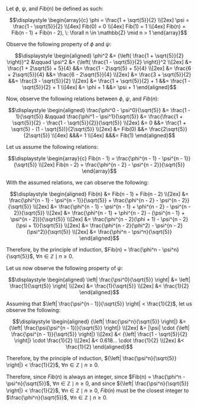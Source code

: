 Let $\phi$, $\psi$, and $Fib(n)$ be defined as such:

```math
\displaystyle
\begin{array}{c}
\phi = \frac{1 + \sqrt{5}}{2} \\[2ex]
\psi = \frac{1 - \sqrt{5}}{2} \\[4ex]
Fib(0) = 0 \\[4ex]
Fib(1) = 1 \\[4ex]
Fib(n) = Fib(n - 1) + Fib(n - 2), \: \forall n \in \mathbb{Z} \mid n > 1
\end{array}
```

Observe the following property of $\phi$ and $\psi$:

```math
\displaystyle
\begin{aligned}
\phi^2 &= {\left( \frac{1 + \sqrt{5}}{2} \right)}^2 &\qquad \psi^2 &= {\left( \frac{1 - \sqrt{5}}{2} \right)}^2 \\[2ex]
&= \frac{1 + 2\sqrt{5} + 5}{4} &&= \frac{1 - 2\sqrt{5} + 5}{4} \\[2ex]
&= \frac{6 + 2\sqrt{5}}{4} &&= \frac{6 - 2\sqrt{5}}{4} \\[2ex]
&= \frac{3 + \sqrt{5}}{2} &&= \frac{3 - \sqrt{5}}{2} \\[2ex]
&= \frac{1 + \sqrt{5}}{2} + 1 &&= \frac{1 - \sqrt{5}}{2} + 1 \\[4ex]
&= \phi + 1 &&= \psi + 1
\end{aligned}
```

Now, observe the following relations between $\phi$, $\psi$, and $Fib(n)$:

```math
\displaystyle
\begin{aligned}
\frac{\phi^0 - \psi^0}{\sqrt{5}} &= \frac{1 - 1}{\sqrt{5}} &\qquad \frac{\phi^1 - \psi^1}{\sqrt{5}} &= \frac{\frac{1 + \sqrt{5}}{2} - \frac{1 - \sqrt{5}}{2}}{\sqrt{5}} \\[2ex]
&= 0 &&= \frac{1 + \sqrt{5} - (1 - \sqrt{5})}{2\sqrt{5}} \\[2ex]
&= Fib(0) &&= \frac{2\sqrt{5}}{2\sqrt{5}} \\[4ex]
&&&= 1 \\[4ex]
&&&= Fib(1)
\end{aligned}
```

Let us assume the following relations:

```math
\displaystyle
\begin{array}{c}
Fib(n - 1) = \frac{\phi^{n - 1} - \psi^{n - 1}}{\sqrt{5}} \\[2ex]
Fib(n - 2) = \frac{\phi^{n - 2} - \psi^{n - 2}}{\sqrt{5}}
\end{array}
```

With the assumed relations, we can observe the following:

```math
\displaystyle
\begin{aligned}
Fib(n) &= Fib(n - 1) + Fib(n - 2) \\[2ex]
&= \frac{\phi^{n - 1} - \psi^{n - 1}}{\sqrt{5}} + \frac{\phi^{n - 2} - \psi^{n - 2}}{\sqrt{5}} \\[2ex]
&= \frac{\phi^{n - 1} - \psi^{n - 1} + \phi^{n - 2} - \psi^{n - 2}}{\sqrt{5}} \\[2ex]
&= \frac{\phi^{n - 1} + \phi^{n - 2} - (\psi^{n - 1}  + \psi^{n - 2})}{\sqrt{5}} \\[2ex]
&= \frac{\phi^{n - 2}(\phi + 1) - \psi^{n - 2}(\psi + 1)}{\sqrt{5}} \\[2ex]
&= \frac{\phi^{n - 2}(\phi^2) - \psi^{n - 2}(\psi^2)}{\sqrt{5}} \\[2ex]
&= \frac{\phi^n - \psi^n}{\sqrt{5}}
\end{aligned}
```

Therefore, by the principle of induction, $Fib(n) = \frac{\phi^n - \psi^n}{\sqrt{5}}$, $\forall n \in \mathbb{Z} \mid n \ge 0$.

Let us now observe the following property of $\psi$:

```math
\displaystyle
\begin{aligned}
\left| \frac{\psi^0}{\sqrt{5}} \right| &= \left| \frac{1}{\sqrt{5}} \right| \\[2ex]
&= \frac{1}{\sqrt{5}} \\[2ex]
&< \frac{1}{2}
\end{aligned}
```

Assuming that $\left| \frac{\psi^{n - 1}}{\sqrt{5}} \right| < \frac{1}{2}$, let us observe the following:

```math
\displaystyle
\begin{aligned}
{\left| \frac{\psi^n}{\sqrt{5}} \right|} &= {\left| \frac{\psi(\psi^{n - 1})}{\sqrt{5}} \right|} \\[2ex]
&= |\psi| \cdot {\left| \frac{\psi^{n - 1}}{\sqrt{5}} \right|} \\[2ex]
&< {\left| \frac{1 - \sqrt{5}}{2} \right|} \cdot \frac{1}{2} \\[2ex]
&< 0.618... \cdot \frac{1}{2} \\[2ex]
&< \frac{1}{2}
\end{aligned}
```

Therefore, by the principle of induction, ${\left| \frac{\psi^n}{\sqrt{5}} \right|} < \frac{1}{2}$, $\forall n \in \mathbb{Z} \mid n \ge 0$.

Therefore, since $Fib(n)$ is always an integer, since $Fib(n) = \frac{\phi^n - \psi^n}{\sqrt{5}}$, $\forall n \in \mathbb{Z} \mid n \ge 0$, and since ${\left| \frac{\psi^n}{\sqrt{5}} \right|} < \frac{1}{2}$, $\forall n \in \mathbb{Z} \mid n \ge 0$, $Fib(n)$ must be the closest integer to $\frac{\phi^n}{\sqrt{5}}$, $\forall n \in \mathbb{Z} \mid n \ge 0$.
